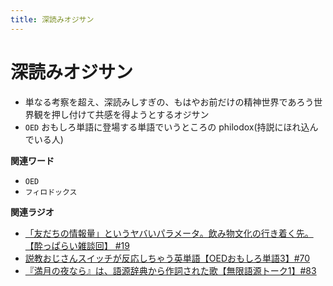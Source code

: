 ```yaml
---
title: 深読みオジサン
---
```


# 深読みオジサン


-   単なる考察を超え、深読みしすぎの、もはやお前だけの精神世界であろう世界観を押し付けて共感を得ようとするオジサン
-   `OED`
    おもしろ単語に登場する単語でいうところの
    philodox(持説にほれ込んでいる人)

**関連ワード**

-   `OED`
-   `フィロドックス`

**関連ラジオ**

-   [「友だちの情報量」というヤバいパラメータ。飲み物文化の行き着く先。【酔っぱらい雑談回】
    #19](https://www.youtube.com/watch?v=JDyFEb6NOVI)
-   [説教おじさんスイッチが反応しちゃう英単語【OEDおもしろ単語3】#70](https://www.youtube.com/watch?v=-d742iuB7L0)
-   [『満月の夜なら』は、語源辞典から作詞された歌【無限語源トーク1】#83](https://www.youtube.com/watch?v=2UXylDl-HIY)
